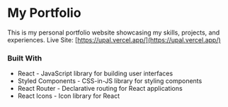 # My Portfolio

This is my personal portfolio website showcasing my skills, projects, and experiences.
Live Site: [https://upal.vercel.app/](https://upal.vercel.app/)

### Built With

* React - JavaScript library for building user interfaces
* Styled Components - CSS-in-JS library for styling components
* React Router - Declarative routing for React applications
* React Icons - Icon library for React


